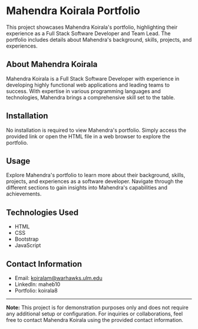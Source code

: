 # Mahendra Koirala Portfolio

This project showcases Mahendra Koirala's portfolio, highlighting their experience as a Full Stack Software Developer and Team Lead. The portfolio includes details about Mahendra's background, skills, projects, and experiences.

## About Mahendra Koirala
Mahendra Koirala is a Full Stack Software Developer with experience in developing highly functional web applications and leading teams to success. With expertise in various programming languages and technologies, Mahendra brings a comprehensive skill set to the table.

## Installation
No installation is required to view Mahendra's portfolio. Simply access the provided link or open the HTML file in a web browser to explore the portfolio.

## Usage
Explore Mahendra's portfolio to learn more about their background, skills, projects, and experiences as a software developer. Navigate through the different sections to gain insights into Mahendra's capabilities and achievements.

## Technologies Used
- HTML
- CSS
- Bootstrap
- JavaScript

## Contact Information
- Email: koiralam@warhawks.ulm.edu
- LinkedIn: maheb10
- Portfolio: koirala8

---

**Note:** This project is for demonstration purposes only and does not require any additional setup or configuration. For inquiries or collaborations, feel free to contact Mahendra Koirala using the provided contact information.

